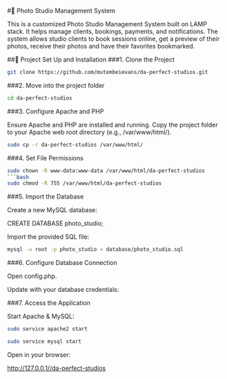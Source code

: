 #📸 Photo Studio Management System

This is a customized Photo Studio Management System built on LAMP stack.
It helps manage clients, bookings, payments, and notifications. The system allows studio clients to book sessions online, get a preview of their photos, receive their photos and have their favorites bookmarked.

##🚀 Project Set Up and Installation
###1. Clone the Project
```bash
git clone https://github.com/mutembeievans/da-perfect-studios.git
```

###2. Move into the project folder
```bash
cd da-perfect-studios
```

###3. Configure Apache and PHP

Ensure Apache and PHP are installed and running.
Copy the project folder to your Apache web root directory (e.g., /var/www/html/).
```bash
sudo cp -r da-perfect-studios /var/www/html/
```

###4. Set File Permissions
```bash
sudo chown -R www-data:www-data /var/www/html/da-perfect-studios
```bash
sudo chmod -R 755 /var/www/html/da-perfect-studios
```

###5. Import the Database

Create a new MySQL database:

CREATE DATABASE photo_studio;


Import the provided SQL file:
```bash
mysql -u root -p photo_studio < database/photo_studio.sql
```
###6. Configure Database Connection

Open config.php.

Update with your database credentials:

<?php
$host = "localhost";
$user = "root";
$password = "";
$dbname = "photo_studio";
?>

###7. Access the Application

Start Apache & MySQL:
```bash
sudo service apache2 start
```
```bash
sudo service mysql start
```


Open in your browser:

http://127.0.0.1//da-perfect-studios
